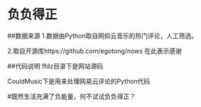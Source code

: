 # 负负得正

##数据来源
1.数据由Python取自网抑云音乐的热门评论，人工筛选。

2.取自开源库https://github.com/egotong/nows 在此表示感谢

##代码说明
ffdz目录下是网站源码

CouldMusic下是用来处理网易云评论的Python代码

#既然生活充满了负能量，何不试试负负得正？